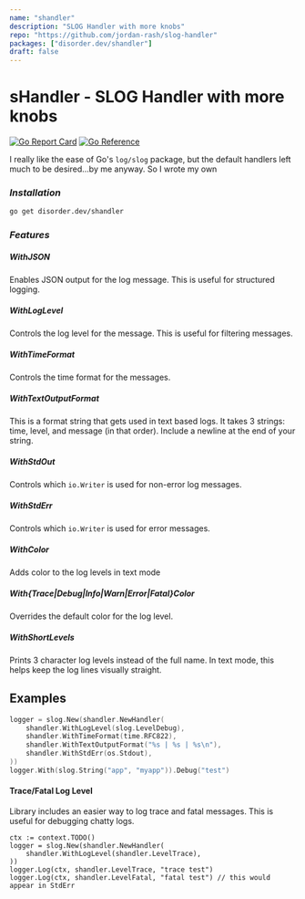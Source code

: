 ```yaml
---
name: "shandler"
description: "SLOG Handler with more knobs"
repo: "https://github.com/jordan-rash/slog-handler"
packages: ["disorder.dev/shandler"]
draft: false
---
```


# sHandler - SLOG Handler with more knobs
[![Go Report Card](https://goreportcard.com/badge/disorder.dev/shandler)](https://goreportcard.com/report/disorder.dev/shandler)
[![Go Reference](https://pkg.go.dev/badge/disorder.dev/shandler.svg)](https://pkg.go.dev/disorder.dev/shandler)

I really like the ease of Go's `log/slog` package, but the default handlers left much to be desired...by me anyway. So I wrote my own

### _Installation_
```bash
go get disorder.dev/shandler
```

### _Features_

##### WithJSON
Enables JSON output for the log message.  This is useful for structured logging.

##### WithLogLevel
Controls the log level for the message.  This is useful for filtering messages.

##### WithTimeFormat
Controls the time format for the messages.

##### WithTextOutputFormat
This is a format string that gets used in text based logs.  It takes 3 strings: time, level, and message (in that order).  Include a newline at the end of your string.

##### WithStdOut
Controls which `io.Writer` is used for non-error log messages.

##### WithStdErr 
Controls which `io.Writer` is used for error messages.

##### WithColor
Adds color to the log levels in text mode

##### With{Trace|Debug|Info|Warn|Error|Fatal}Color
Overrides the default color for the log level.

##### WithShortLevels
Prints 3 character log levels instead of the full name.  In text mode, this helps keep the log lines visually straight.

## Examples

```go 
logger = slog.New(shandler.NewHandler(
	shandler.WithLogLevel(slog.LevelDebug),
	shandler.WithTimeFormat(time.RFC822),
	shandler.WithTextOutputFormat("%s | %s | %s\n"),
	shandler.WithStdErr(os.Stdout),
))
logger.With(slog.String("app", "myapp")).Debug("test")
```

#### Trace/Fatal Log Level
Library includes an easier way to log trace and fatal messages.  This is useful for debugging chatty logs.
```golang
ctx := context.TODO()
logger = slog.New(shandler.NewHandler(
	shandler.WithLogLevel(shandler.LevelTrace),
))
logger.Log(ctx, shandler.LevelTrace, "trace test")
logger.Log(ctx, shandler.LevelFatal, "fatal test") // this would appear in StdErr
```
